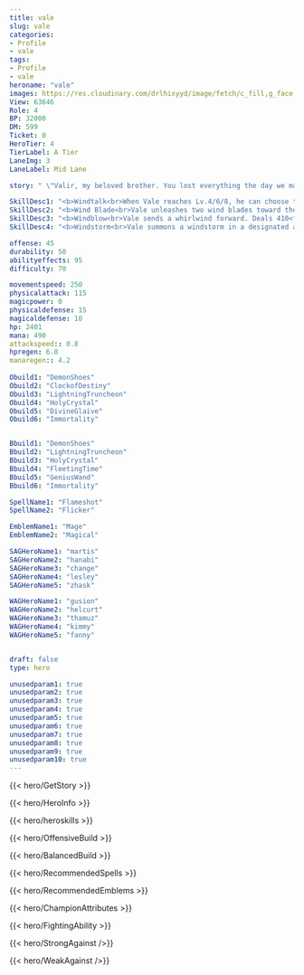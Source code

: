 ```yaml
---
title: vale
slug: vale
categories: 
- Profile 
- vale
tags: 
- Profile
- vale
heroname: "vale"
images: https://res.cloudinary.com/drlhixyyd/image/fetch/c_fill,g_face,f_auto/https://cdn2-build.mobagenie.my.id/p/images/banner/full/vale.jpg
View: 63646 
Role: 4 
BP: 32000
DM: 599 
Ticket: 0 
HeroTier: 4 
TierLabel: A Tier 
LaneImg: 3
LaneLabel: Mid Lane 

story: " \"Valir, my beloved brother. You lost everything the day we made The Pact. I’ll see to it that the Fire Kingdom restores everything to the way it once was. If you wish to avenge your cruel father, I do not blame you as long as you can cast away the storm within your heart. Nothing is as important as your happiness, not even my life.\" Vale fell into deep contemplation as he began to write his letter to Valir. Those first few lines brought Vale back to the days of youth, when he and Valir were the closest of friends. "

SkillDesc1: "<b>Windtalk<br>When Vale reaches Lv.4/6/8, he can choose to enhance one of his skills and each skill can be enhanced once only. For each enhancement, he can pick one specialization of the chosen skill. Vale gains one stack of <font color='#404495'>(Windtalk)</font> each time he gets a kill or an assist, increasing 8 Movement Speed. It can stack up to 10 times."   
SkillDesc2: "<b>Wind Blade<br>Vale unleashes two wind blades toward the left and right of a designated area. Wind blades deal 250<font color='#27C0C7'>( +80% Total Magic Power)</font> <font color='#3B69FF'>(Magic Damage)</font>. When leveling up, Vale can choose to specialize into <font color='#404495'>(Damage Increase)</font> or <font color='#404495'>(Range Increase)</font> of this skill."   
SkillDesc3: "<b>Windblow<br>Vale sends a whirlwind forward. Deals 410<font color='#27C0C7'>( +80% Total Magic Power)</font> <font color='#3B69FF'>(Magic Damage)</font> and slows enemies by 40% when the whirlwind hits an enemy unit for 2s. When leveling up, Vale can choose to specialize in <font color='#404495'>(Stop-on-hit Effect)</font> or <font color='#404495'>(Knock-airborne Effect)</font> of this skill."   
SkillDesc4: "<b>Windstorm<br>Vale summons a windstorm in a designated area. After 1.5s, the windstorm will explode, dealing 800<font color='#27C0C7'>( +160% Total Magic Power)</font> <font color='#3B69FF'>(Magic Damage)</font> to enemies in the area. When leveling up, Vale can choose to specialize into <font color='#404495'>(Damage Increase)</font> or <font color='#404495'>(Crowd Control)</font> of this skill."  

offense: 45 
durability: 50 
abilityeffects: 95 
difficulty: 70 

movementspeed: 250
physicalattack: 115
magicpower: 0
physicaldefense: 15
magicaldefense: 10
hp: 2401
mana: 490
attackspeed:: 0.8
hpregen: 6.8
manaregen:: 4.2
 
Obuild1: "DemonShoes"  
Obuild2: "ClockofDestiny" 
Obuild3: "LightningTruncheon" 
Obuild4: "HolyCrystal" 
Obuild5: "DivineGlaive" 
Obuild6: "Immortality" 


Bbuild1: "DemonShoes"  
Bbuild2: "LightningTruncheon" 
Bbuild3: "HolyCrystal" 
Bbuild4: "FleetingTime" 
Bbuild5: "GeniusWand" 
Bbuild6: "Immortality" 

SpellName1: "Flameshot" 
SpellName2: "Flicker"   

EmblemName1: "Mage" 
EmblemName2: "Magical"    

SAGHeroName1: "martis"
SAGHeroName2: "hanabi"
SAGHeroName3: "change"
SAGHeroName4: "lesley"
SAGHeroName5: "zhask"

WAGHeroName1: "gusion"
WAGHeroName2: "helcurt"
WAGHeroName3: "thamuz"
WAGHeroName4: "kimmy"
WAGHeroName5: "fanny"


draft: false
type: hero

unusedparam1: true
unusedparam2: true
unusedparam3: true
unusedparam4: true
unusedparam5: true
unusedparam6: true
unusedparam7: true
unusedparam8: true
unusedparam9: true
unusedparam10: true
---
```



{{< hero/GetStory >}}

{{< hero/HeroInfo >}}
 
{{< hero/heroskills >}}

{{< hero/OffensiveBuild >}} 

{{< hero/BalancedBuild >}}


{{< hero/RecommendedSpells >}}  

{{< hero/RecommendedEmblems >}}   


{{< hero/ChampionAttributes >}}


{{< hero/FightingAbility >}}

{{< hero/StrongAgainst />}}

{{< hero/WeakAgainst />}}
